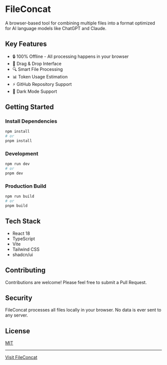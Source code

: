 # FileConcat

A browser-based tool for combining multiple files into a format optimized for AI language models like ChatGPT and Claude.

## Key Features

-   🔒 100% Offline - All processing happens in your browser
-   📂 Drag & Drop Interface
-   🔍 Smart File Processing
-   📊 Token Usage Estimation
-   ⚡️ GitHub Repository Support
-   🎨 Dark Mode Support

## Getting Started

### Install Dependencies

```bash
npm install
# or
pnpm install
```

### Development

```bash
npm run dev
# or
pnpm dev
```

### Production Build

```bash
npm run build
# or
pnpm build
```

## Tech Stack

-   React 18
-   TypeScript
-   Vite
-   Tailwind CSS
-   shadcn/ui

## Contributing

Contributions are welcome! Please feel free to submit a Pull Request.

## Security

FileConcat processes all files locally in your browser. No data is ever sent to any server.

## License

[MIT](LICENSE)

---

[Visit FileConcat](https://fileconcat.com)
